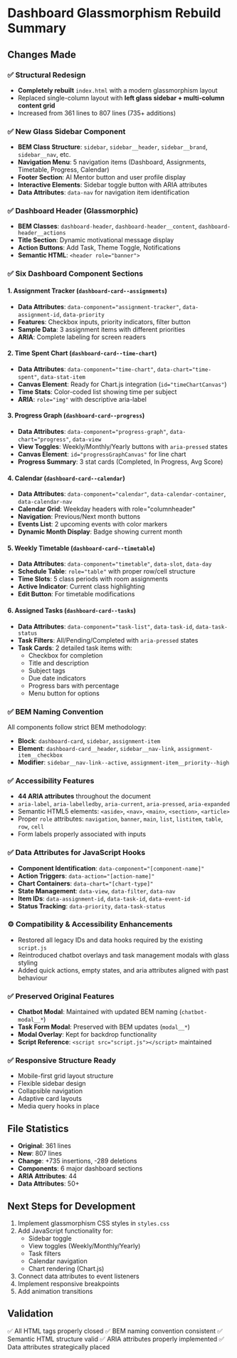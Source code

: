 # Dashboard Glassmorphism Rebuild Summary

## Changes Made

### ✅ Structural Redesign
- **Completely rebuilt** `index.html` with a modern glassmorphism layout
- Replaced single-column layout with **left glass sidebar + multi-column content grid**
- Increased from 361 lines to 807 lines (735+ additions)

### ✅ New Glass Sidebar Component
- **BEM Class Structure**: `sidebar`, `sidebar__header`, `sidebar__brand`, `sidebar__nav`, etc.
- **Navigation Menu**: 5 navigation items (Dashboard, Assignments, Timetable, Progress, Calendar)
- **Footer Section**: AI Mentor button and user profile display
- **Interactive Elements**: Sidebar toggle button with ARIA attributes
- **Data Attributes**: `data-nav` for navigation item identification

### ✅ Dashboard Header (Glassmorphic)
- **BEM Classes**: `dashboard-header`, `dashboard-header__content`, `dashboard-header__actions`
- **Title Section**: Dynamic motivational message display
- **Action Buttons**: Add Task, Theme Toggle, Notifications
- **Semantic HTML**: `<header role="banner">`

### ✅ Six Dashboard Component Sections

#### 1. Assignment Tracker (`dashboard-card--assignments`)
- **Data Attributes**: `data-component="assignment-tracker"`, `data-assignment-id`, `data-priority`
- **Features**: Checkbox inputs, priority indicators, filter button
- **Sample Data**: 3 assignment items with different priorities
- **ARIA**: Complete labeling for screen readers

#### 2. Time Spent Chart (`dashboard-card--time-chart`)
- **Data Attributes**: `data-component="time-chart"`, `data-chart="time-spent"`, `data-stat-item`
- **Canvas Element**: Ready for Chart.js integration (`id="timeChartCanvas"`)
- **Time Stats**: Color-coded list showing time per subject
- **ARIA**: `role="img"` with descriptive aria-label

#### 3. Progress Graph (`dashboard-card--progress`)
- **Data Attributes**: `data-component="progress-graph"`, `data-chart="progress"`, `data-view`
- **View Toggles**: Weekly/Monthly/Yearly buttons with `aria-pressed` states
- **Canvas Element**: `id="progressGraphCanvas"` for line chart
- **Progress Summary**: 3 stat cards (Completed, In Progress, Avg Score)

#### 4. Calendar (`dashboard-card--calendar`)
- **Data Attributes**: `data-component="calendar"`, `data-calendar-container`, `data-calendar-nav`
- **Calendar Grid**: Weekday headers with role="columnheader"
- **Navigation**: Previous/Next month buttons
- **Events List**: 2 upcoming events with color markers
- **Dynamic Month Display**: Badge showing current month

#### 5. Weekly Timetable (`dashboard-card--timetable`)
- **Data Attributes**: `data-component="timetable"`, `data-slot`, `data-day`
- **Schedule Table**: `role="table"` with proper row/cell structure
- **Time Slots**: 5 class periods with room assignments
- **Active Indicator**: Current class highlighting
- **Edit Button**: For timetable modifications

#### 6. Assigned Tasks (`dashboard-card--tasks`)
- **Data Attributes**: `data-component="task-list"`, `data-task-id`, `data-task-status`
- **Task Filters**: All/Pending/Completed with `aria-pressed` states
- **Task Cards**: 2 detailed task items with:
  - Checkbox for completion
  - Title and description
  - Subject tags
  - Due date indicators
  - Progress bars with percentage
  - Menu button for options

### ✅ BEM Naming Convention
All components follow strict BEM methodology:
- **Block**: `dashboard-card`, `sidebar`, `assignment-item`
- **Element**: `dashboard-card__header`, `sidebar__nav-link`, `assignment-item__checkbox`
- **Modifier**: `sidebar__nav-link--active`, `assignment-item__priority--high`

### ✅ Accessibility Features
- **44 ARIA attributes** throughout the document
- `aria-label`, `aria-labelledby`, `aria-current`, `aria-pressed`, `aria-expanded`
- Semantic HTML5 elements: `<aside>`, `<nav>`, `<main>`, `<section>`, `<article>`
- Proper `role` attributes: `navigation`, `banner`, `main`, `list`, `listitem`, `table`, `row`, `cell`
- Form labels properly associated with inputs

### ✅ Data Attributes for JavaScript Hooks
- **Component Identification**: `data-component="[component-name]"`
- **Action Triggers**: `data-action="[action-name]"`
- **Chart Containers**: `data-chart="[chart-type]"`
- **State Management**: `data-view`, `data-filter`, `data-nav`
- **Item IDs**: `data-assignment-id`, `data-task-id`, `data-event-id`
- **Status Tracking**: `data-priority`, `data-task-status`

### ⚙️ Compatibility & Accessibility Enhancements
- Restored all legacy IDs and data hooks required by the existing `script.js`
- Reintroduced chatbot overlays and task management modals with glass styling
- Added quick actions, empty states, and aria attributes aligned with past behaviour

### ✅ Preserved Original Features
- **Chatbot Modal**: Maintained with updated BEM naming (`chatbot-modal__*`)
- **Task Form Modal**: Preserved with BEM updates (`modal__*`)
- **Modal Overlay**: Kept for backdrop functionality
- **Script Reference**: `<script src="script.js"></script>` maintained

### ✅ Responsive Structure Ready
- Mobile-first grid layout structure
- Flexible sidebar design
- Collapsible navigation
- Adaptive card layouts
- Media query hooks in place

## File Statistics
- **Original**: 361 lines
- **New**: 807 lines
- **Change**: +735 insertions, -289 deletions
- **Components**: 6 major dashboard sections
- **ARIA Attributes**: 44
- **Data Attributes**: 50+

## Next Steps for Development
1. Implement glassmorphism CSS styles in `styles.css`
2. Add JavaScript functionality for:
   - Sidebar toggle
   - View toggles (Weekly/Monthly/Yearly)
   - Task filters
   - Calendar navigation
   - Chart rendering (Chart.js)
3. Connect data attributes to event listeners
4. Implement responsive breakpoints
5. Add animation transitions

## Validation
✅ All HTML tags properly closed
✅ BEM naming convention consistent
✅ Semantic HTML structure valid
✅ ARIA attributes properly implemented
✅ Data attributes strategically placed
